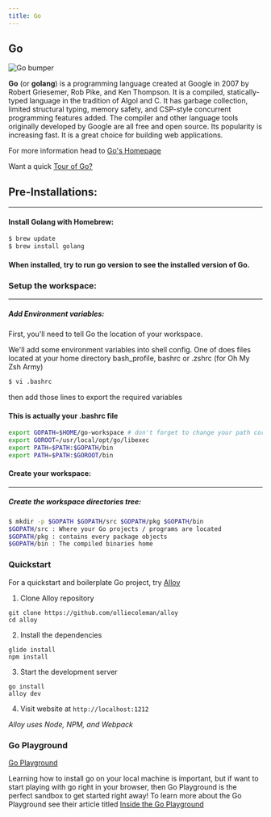 ```yaml
---
title: Go
---
```

## Go
![Go bumper](https://golang.org/doc/gopher/bumper320x180.png)

**Go** (or **golang**) is a programming language created at Google in 2007 by Robert Griesemer, Rob Pike, and Ken Thompson. It is a compiled, statically-typed language in the tradition of Algol and C. It has garbage collection, limited structural typing, memory safety, and CSP-style concurrent programming features added. The compiler and other language tools originally developed by Google are all free and open source. Its popularity is increasing fast. It is a great choice for building web applications.

For more information head to [Go's Homepage](https://golang.org/)

Want a quick [Tour of Go?](https://tour.golang.org/welcome/1)

## Pre-Installations:
-----------

#### Install Golang with Homebrew:

```bash
$ brew update
$ brew install golang
```
#### When installed, try to run go version to see the installed version of Go.

### Setup the workspace:
------

#####  Add Environment variables:

First, you'll need to tell Go the location of your workspace.

We'll add some environment variables into shell config. One of does files located at your home directory bash_profile, bashrc or .zshrc (for Oh My Zsh Army)

```bash
$ vi .bashrc
````

then add those lines to export the required variables

#### This is actually your .bashrc file

```bash
export GOPATH=$HOME/go-workspace # don't forget to change your path correctly!
export GOROOT=/usr/local/opt/go/libexec
export PATH=$PATH:$GOPATH/bin
export PATH=$PATH:$GOROOT/bin
```

#### Create your workspace:
--------
##### Create the workspace directories tree:
```bash
$ mkdir -p $GOPATH $GOPATH/src $GOPATH/pkg $GOPATH/bin
$GOPATH/src : Where your Go projects / programs are located
$GOPATH/pkg : contains every package objects
$GOPATH/bin : The compiled binaries home
```

### Quickstart
For a quickstart and boilerplate Go project, try <a href='https://www.growthmetrics.io/open-source/alloy' target='_blank' rel='nofollow'>Alloy</a>

1. Clone Alloy repository
```
git clone https://github.com/olliecoleman/alloy
cd alloy
```
2. Install the dependencies
```
glide install
npm install
````
3. Start the development server
```
go install
alloy dev
```
4. Visit website at `http://localhost:1212`

*Alloy uses Node, NPM, and Webpack*

### Go Playground

  [Go Playground](https://play.golang.org/)

Learning how to install go on your local machine is important, but if want to start playing with go right in your browser, then Go Playground is the perfect sandbox to get started right away! To learn more about the Go Playground see their article titled [Inside the Go Playground](https://blog.golang.org/playground)
